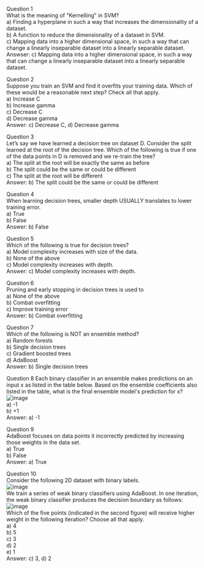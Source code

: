Question 1  
What is the meaning of "Kernelling" in SVM?  
a) Finding a hyperplane in such a way that increases the dimensionality of a dataset.  
b) A function to reduce the dimensionality of a dataset in SVM.  
c) Mapping data into a higher dimensional space, in such a way that can change a linearly inseparable dataset into a linearly separable dataset.  
Answser: c) Mapping data into a higher dimensional space, in such a way that can change a linearly inseparable dataset into a linearly separable dataset.

Question 2  
Suppose you train an SVM and find it overfits your training data. Which of these would be a reasonable next step? Check all that apply.  
a) Increase C  
b) Increase gamma  
c) Decrease C  
d) Decrease gamma  
Answer: c) Decrease C, d) Decrease gamma

Question 3  
Let’s say we have learned a decision tree on dataset D. Consider the split learned at the root of the decision tree. Which of the following is true if one of the data points in D is removed and we re-train the tree?  
a) The split at the root will be exactly the same as before  
b) The split could be the same or could be different  
c) The split at the root will be different  
Answer: b) The split could be the same or could be different

Question 4  
When learning decision trees, smaller depth USUALLY translates to lower training error.  
a) True  
b) False  
Answer: b) False

Question 5  
Which of the following is true for decision trees?  
a) Model complexity increases with size of the data.  
b) None of the above  
c) Model complexity increases with depth.  
Answer: c) Model complexity increases with depth.

Question 6  
Pruning and early stopping in decision trees is used to  
a) None of the above  
b) Combat overfitting  
c) Improve training error  
Answer: b) Combat overfitting

Question 7  
Which of the following is NOT an ensemble method?  
a) Random forests  
b) Single decision trees  
c) Gradient boosted trees  
d) AdaBoost  
Answer: b) Single decision trees

Question 8
Each binary classifier in an ensemble makes predictions on an input x as listed in the table below. Based on the ensemble coefficients also listed in the table, what is the final ensemble model's prediction for x?
![image](https://github.com/user-attachments/assets/1332bbbe-b2b5-40bc-9090-175b9459a40e)  
a) -1  
b) +1  
Answer: a) -1

Question 9  
AdaBoost focuses on data points it incorrectly predicted by increasing those weights in the data set.  
a) True  
b) False  
Answer: a) True

Question 10  
Consider the following 2D dataset with binary labels.  
![image](https://github.com/user-attachments/assets/965d231e-eaa4-4ff4-babf-1f8722fc4d9f)  
We train a series of weak binary classifiers using AdaBoost. In one iteration, the weak binary classifier produces the decision boundary as follows:  
![image](https://github.com/user-attachments/assets/978cf070-51ec-4bfe-8942-2cfe4146dd48)  
Which of the five points (indicated in the second figure) will receive higher weight in the following iteration? Choose all that apply.  
a) 4  
b) 5  
c) 3  
d) 2  
e) 1  
Answer: c) 3, d) 2
